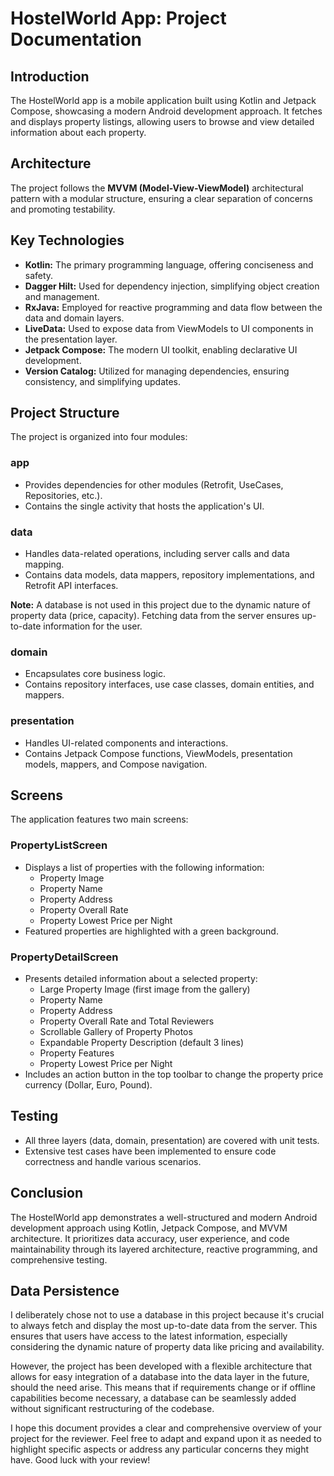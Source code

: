 # HostelWorld App: Project Documentation

## Introduction

The HostelWorld app is a mobile application built using Kotlin and Jetpack Compose, showcasing a modern Android development approach. It fetches and displays property listings, allowing users to browse and view detailed information about each property.

## Architecture

The project follows the **MVVM (Model-View-ViewModel)** architectural pattern with a modular structure, ensuring a clear separation of concerns and promoting testability.

## Key Technologies

*   **Kotlin:** The primary programming language, offering conciseness and safety.
*   **Dagger Hilt:** Used for dependency injection, simplifying object creation and management.
*   **RxJava:** Employed for reactive programming and data flow between the data and domain layers.
*   **LiveData:** Used to expose data from ViewModels to UI components in the presentation layer.
*   **Jetpack Compose:** The modern UI toolkit, enabling declarative UI development.
*   **Version Catalog:**  Utilized for managing dependencies, ensuring consistency, and simplifying updates.

## Project Structure

The project is organized into four modules:

### app

*   Provides dependencies for other modules (Retrofit, UseCases, Repositories, etc.).
*   Contains the single activity that hosts the application's UI.

### data

*   Handles data-related operations, including server calls and data mapping.
*   Contains data models, data mappers, repository implementations, and Retrofit API interfaces.

**Note:** A database is not used in this project due to the dynamic nature of property data (price, capacity). Fetching data from the server ensures up-to-date information for the user.

### domain

*   Encapsulates core business logic.
*   Contains repository interfaces, use case classes, domain entities, and mappers.

### presentation

*   Handles UI-related components and interactions.
*   Contains Jetpack Compose functions, ViewModels, presentation models, mappers, and Compose navigation.

## Screens

The application features two main screens:

### PropertyListScreen

*   Displays a list of properties with the following information:
    *   Property Image
    *   Property Name
    *   Property Address
    *   Property Overall Rate
    *   Property Lowest Price per Night
*   Featured properties are highlighted with a green background.

### PropertyDetailScreen

*   Presents detailed information about a selected property:
    *   Large Property Image (first image from the gallery)
    *   Property Name
    *   Property Address
    *   Property Overall Rate and Total Reviewers
    *   Scrollable Gallery of Property Photos
    *   Expandable Property Description (default 3 lines)
    *   Property Features
    *   Property Lowest Price per Night
*   Includes an action button in the top toolbar to change the property price currency (Dollar, Euro, Pound).

## Testing

*   All three layers (data, domain, presentation) are covered with unit tests.
*   Extensive test cases have been implemented to ensure code correctness and handle various scenarios.

## Conclusion

The HostelWorld app demonstrates a well-structured and modern Android development approach using Kotlin, Jetpack Compose, and MVVM architecture. It prioritizes data accuracy, user experience, and code maintainability through its layered architecture, reactive programming, and comprehensive testing.

## Data Persistence

I deliberately chose not to use a database in this project because it's crucial to always fetch and display the most up-to-date data from the server. This ensures that users have access to the latest information, especially considering the dynamic nature of property data like pricing and availability.

However, the project has been developed with a flexible architecture that allows for easy integration of a database into the data layer in the future, should the need arise. This means that if requirements change or if offline capabilities become necessary, a database can be seamlessly added without significant restructuring of the codebase.

I hope this document provides a clear and comprehensive overview of your project for the reviewer. Feel free to adapt and expand upon it as needed to highlight specific aspects or address any particular concerns they might have. Good luck with your review!
